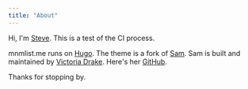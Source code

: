 ```yaml
---
title: "About"
---
```

Hi, I'm [Steve](https://steveledlow.com).  This is a test of the CI process.

mnmlist.me runs on [Hugo](https://gohugo.io).  The theme is a fork of [Sam](https://github.com/victoriadrake/hugo-theme-sam).  Sam is built and maintained by [Victoria Drake](https://victoria.dev).  Here's her [GitHub](https://github.com/victoriadrake).

Thanks for stopping by.
